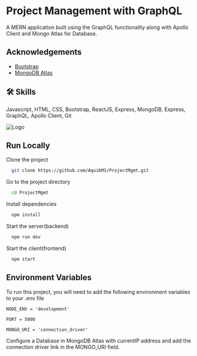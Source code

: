 
# Project Management with GraphQL

A MERN application built using the GraphQL functionality along with Apollo Client and Mongo Atlas for Database.


## Acknowledgements

 - [Bootstrap](https://getbootstrap.com/docs/5.3/getting-started/introduction/)
 - [MongoDB Atlas](https://www.mongodb.com/atlas)


## 🛠 Skills
Javascript, HTML, CSS, Bootstrap, ReactJS, Express, MongoDB, Express, GraphQL, Apollo Client, Git


![Logo](https://davidwalsh.name/demo/graphql-intro/graphql.png)


## Run Locally

Clone the project

```bash
  git clone https://github.com/AquibMS/ProjectMgmt.git
```

Go to the project directory

```bash
  cd ProjectMgmt
```

Install dependencies

```bash
  npm install
```

Start the server(backend)

```bash
  npm run dev
```
Start the client(frontend)

```bash
  npm start
```

## Environment Variables

To run this project, you will need to add the following environment variables to your .env file

`NODE_ENV = 'development'`

`PORT = 5000`

`MONGO_URI = 'connection_driver'`

Configure a Database in MongoDB Atlas with currentIP address and add the connection driver link in the MONGO_URI field.

